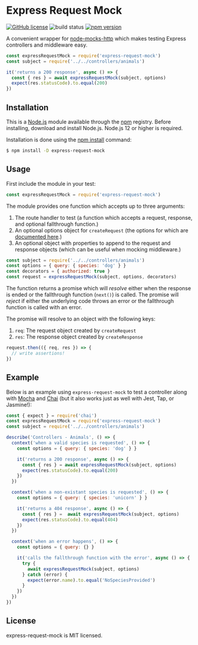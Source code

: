 # Express Request Mock

[![GitHub license](https://img.shields.io/badge/license-MIT-blue.svg)](https://github.com/i-like-robots/express-request-mock/blob/main/LICENSE)
![build status](https://github.com/i-like-robots/express-request-mock/actions/workflows/test.yml/badge.svg?branch=main) [![npm version](https://img.shields.io/npm/v/express-request-mock.svg?style=flat)](https://www.npmjs.com/package/express-request-mock)

A convenient wrapper for [node-mocks-http][1] which makes testing Express controllers and middleware easy.

```js
const expressRequestMock = require('express-request-mock')
const subject = require('../../controllers/animals')

it('returns a 200 response', async () => {
  const { res } = await expressRequestMock(subject, options)
  expect(res.statusCode).to.equal(200)
})
```

[1]: https://github.com/howardabrams/node-mocks-http

## Installation

This is a [Node.js][node] module available through the [npm][npm] registry. Before installing, download and install Node.js. Node.js 12 or higher is required.

Installation is done using the [npm install][install] command:

```sh
$ npm install -D express-request-mock
```

[node]: https://nodejs.org/en/
[npm]: https://www.npmjs.com/
[install]: https://docs.npmjs.com/getting-started/installing-npm-packages-locally

## Usage

First include the module in your test:

```js
const expressRequestMock = require('express-request-mock')
```

The module provides one function which accepts up to three arguments:

1. The route handler to test (a function which accepts a request, response, and optional fallthrough function.)
2. An optional options object for `createRequest` (the options for which are [documented here][2].)
3. An optional object with properties to append to the request and response objects (which can be useful when mocking middleware.)

[2]: https://github.com/howardabrams/node-mocks-http#createrequest

```js
const subject = require('../../controllers/animals')
const options = { query: { species: 'dog' } }
const decorators = { authorized: true }
const request = expressRequestMock(subject, options, decorators)
```

The function returns a promise which will _resolve_ either when the response is ended or the fallthrough function (`next()`) is called. The promise will _reject_ if either the underlying code throws an error or the fallthrough function is called with an error.

The promise will resolve to an object with the following keys:

1. `req`: The request object created by `createRequest`
2. `res`: The response object created by `createResponse`

```js
request.then(({ req, res }) => {
  // write assertions!
})
```

## Example

Below is an example using `express-request-mock` to test a controller along with [Mocha] and [Chai] (but it also works just as well with Jest, Tap, or Jasmine!):

[Mocha]: https://mochajs.org/
[Chai]: http://chaijs.com/


```js
const { expect } = require('chai')
const expressRequestMock = require('express-request-mock')
const subject = require('../../controllers/animals')

describe('Controllers - Animals', () => {
  context('when a valid species is requested', () => {
    const options = { query: { species: 'dog' } }

    it('returns a 200 response', async () => {
      const { res } = await expressRequestMock(subject, options)
      expect(res.statusCode).to.equal(200)
    })
  })

  context('when a non-existant species is requested', () => {
    const options = { query: { species: 'unicorn' } }

    it('returns a 404 response', async () => {
      const { res } =  await expressRequestMock(subject, options)
      expect(res.statusCode).to.equal(404)
    })
  })

  context('when an error happens', () => {
    const options = { query: {} }

    it('calls the fallthrough function with the error', async () => {
      try {
        await expressRequestMock(subject, options)
      } catch (error) {
        expect(error.name).to.equal('NoSpeciesProvided')
      }
    })
  })
})
```

## License

express-request-mock is MIT licensed.
